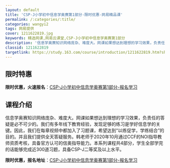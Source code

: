 ```yaml
---
layout: default
title: 'CSP-J小学初中信息学奥赛第1部分-限时优惠-网易精品课'
permalink: /:categories/:title/
categories: wangyi2
tags: 网易提供
cover: 1211622819.jpg
keywords: 精选网课,网易云课堂,CSP-J小学初中信息学奥赛第1部分
description: '信息学奥赛知识网络庞杂、难度大。网课如果想达到理想的学习效果，负责任的答疑是必不可少的。我们有多年线下教育经验，发现足够'
classid: 1211622819
targetlink: https://study.163.com/course/introduction/1211622819.htm?share=1&shareId=1025206652&utm_campaign=share&utm_medium=iphoneShare&utm_source=&utm_u=1025206652
---
```


## 限时特惠

**限时优惠，火速报名**：[CSP-J小学初中信息学奥赛第1部分-报名学习](https://study.163.com/course/introduction/1211622819.htm?share=1&shareId=1025206652&utm_campaign=share&utm_medium=iphoneShare&utm_source=&utm_u=1025206652)

## 课程介绍

信息学奥赛知识网络庞杂、难度大。网课如果想达到理想的学习效果，负责任的答疑是必不可少的。我们有多年线下教育经验，发现足够的练习是学好信息学的关键。因此，我们在每章视频中都加入了习题课，希望达到“以练促学，学练结合”的目的。并且我们提供全天答疑服务。韩老师于2020年10月通过CCF的NOI指导教师资质考核，具备官方认可的信奥指导能力。本系列课程共4部分，学生全部学完的话能够完成近300道习题，具备CSP-J二等奖及以上水平。

**限时优惠，报名地址**：[CSP-J小学初中信息学奥赛第1部分-报名学习](https://study.163.com/course/introduction/1211622819.htm?share=1&shareId=1025206652&utm_campaign=share&utm_medium=iphoneShare&utm_source=&utm_u=1025206652)

